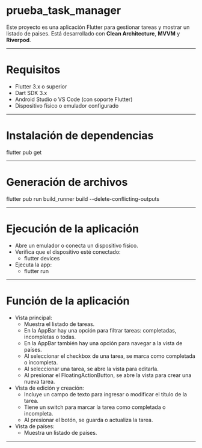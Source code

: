 # prueba_task_manager

Este proyecto es una aplicación Flutter para gestionar tareas y mostrar un listado de paises. Está desarrollado con **Clean Architecture**, **MVVM** y **Riverpod**.

---

# Requisitos

- Flutter 3.x o superior
- Dart SDK 3.x
- Android Studio o VS Code (con soporte Flutter)
- Dispositivo físico o emulador configurado

---

# Instalación de dependencias

flutter pub get

---

# Generación de archivos 

flutter pub run build_runner build --delete-conflicting-outputs

---

# Ejecución de la aplicación

- Abre un emulador o conecta un dispositivo físico.
- Verifica que el dispositivo esté conectado:
    - flutter devices
- Ejecuta la app:
    - flutter run

---

# Función de la aplicación

- Vista principal:
    - Muestra el listado de tareas.
    - En la AppBar hay una opción para filtrar tareas: completadas, incompletas o todas.
    - En la AppBar también hay una opción para navegar a la vista de países.
    - Al seleccionar el checkbox de una tarea, se marca como completada o incompleta.
    - Al seleccionar una tarea, se abre la vista para editarla.
    - Al presionar el FloatingActionButton, se abre la vista para crear una nueva tarea.
- Vista de edición y creación:
    - Incluye un campo de texto para ingresar o modificar el título de la tarea.
    - Tiene un switch para marcar la tarea como completada o incompleta.
    - Al presionar el botón, se guarda o actualiza la tarea.
- Vista de países:
    - Muestra un listado de países.

---
